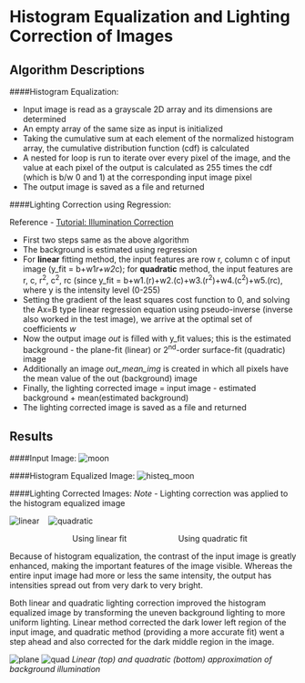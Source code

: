 Histogram Equalization and Lighting Correction of Images
=======================================

Algorithm Descriptions
----------------------
####Histogram Equalization:

+  Input image is read as a grayscale 2D array and its dimensions are determined
+  An empty array of the same size as input is initialized
+  Taking the cumulative sum at each element of the normalized histogram array, the cumulative distribution function (cdf) is calculated
+  A nested for loop is run to iterate over every pixel of the image, and the value at each pixel of the output is calculated as 255 times the cdf (which is b/w 0 and 1) at the corresponding input image pixel
+  The output image is saved as a file and returned


####Lighting Correction using Regression:

Reference - [Tutorial: Illumination Correction](https://clouard.users.greyc.fr/Pantheon/experiments/illumination-correction/index-en.html#retrospective)

+  First two steps same as the above algorithm
+  The background is estimated using regression
+  For **linear** fitting method, the input features are row r, column c of input image (y_fit = b+w1*r+w2*c); for **quadratic** method, the input features are r, c, r<sup>2</sup>, c<sup>2</sup>, rc (since y_fit = b+w1.(r)+w2.(c)+w3.(r<sup>2</sup>)+w4.(c<sup>2</sup>)+w5.(rc), where y is the intensity level (0-255)
+  Setting the gradient of the least squares cost function to 0, and solving the Ax=B type linear regression equation using pseudo-inverse (inverse also worked in the test image), we arrive at the optimal set of coefficients *w*
+  Now the output image *out* is filled with y_fit values; this is the estimated background - the plane-fit (linear) or 2<sup>nd</sup>-order surface-fit (quadratic) image
+  Additionally an image *out_mean_img* is created in which all pixels have the mean value of the out (background) image
+  Finally, the lighting corrected image = input image - estimated background + mean(estimated background)
+  The lighting corrected image is saved as a file and returned


Results
---------
####Input Image:
![moon](https://raw.githubusercontent.com/tanay-bits/cvlib/master/Histogram%20Equalization%20and%20Lighting%20Correction/moon.bmp)

####Histogram Equalized Image:
![histeq_moon](https://raw.githubusercontent.com/tanay-bits/cvlib/master/Histogram%20Equalization%20and%20Lighting%20Correction/histeq_moon.bmp)

####Lighting Corrected Images:
*Note* - Lighting correction was applied to the histogram equalized image

![linear](https://raw.githubusercontent.com/tanay-bits/cvlib/master/Histogram%20Equalization%20and%20Lighting%20Correction/lc_lin_histeq_moon.bmp)&nbsp; &nbsp; ![quadratic](https://raw.githubusercontent.com/tanay-bits/cvlib/master/Histogram%20Equalization%20and%20Lighting%20Correction/lc_qd_histeq_moon.bmp)

&nbsp; &nbsp; &nbsp; &nbsp; &nbsp; &nbsp; &nbsp; &nbsp; &nbsp; &nbsp; &nbsp; &nbsp; &nbsp; &nbsp; Using linear fit &nbsp; &nbsp; &nbsp; &nbsp; &nbsp; &nbsp; &nbsp; &nbsp; &nbsp; &nbsp; &nbsp; Using quadratic fit

Because of histogram equalization, the contrast of the input image is greatly enhanced, making the important features of the image visible. Whereas the entire input image had more or less the same intensity, the output has intensities spread out from very dark to very bright.

Both linear and quadratic lighting correction improved the histogram equalized image by transforming the uneven background lighting to more uniform lighting. Linear method corrected the dark lower left region of the input image, and quadratic method (providing a more accurate fit) went a step ahead and also corrected for the dark middle region in the image.

![plane](https://raw.githubusercontent.com/tanay-bits/cvlib/master/MP3/planefit.png)
![quad](https://raw.githubusercontent.com/tanay-bits/cvlib/master/MP3/quadfit.png)
*Linear (top) and quadratic (bottom) approximation of background illumination*